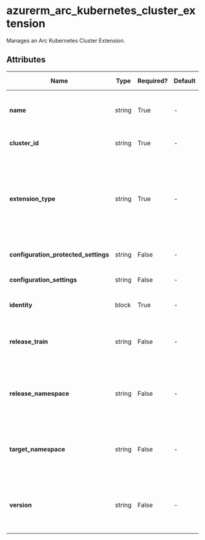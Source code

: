 # azurerm_arc_kubernetes_cluster_extension

Manages an Arc Kubernetes Cluster Extension.

## Attributes

| Name | Type | Required? | Default  | possible values | Description |
| ---- | ---- | --------- | -------- | ----------- | ----------- |
| **name** | string | True | -  |  -  | Specifies the name which should be used for this Arc Kubernetes Cluster Extension. Changing this forces a new Arc Kubernetes Cluster Extension to be created. | 
| **cluster_id** | string | True | -  |  -  | Specifies the Cluster ID. Changing this forces a new Arc Kubernetes Cluster Extension to be created. | 
| **extension_type** | string | True | -  |  -  | Specifies the type of extension. It must be one of the extension types registered with Microsoft.KubernetesConfiguration by the Extension publisher. For more information, please refer to [Available Extensions for Arc-enabled Kubernetes clusters](https://learn.microsoft.com/en-us/azure/azure-arc/kubernetes/extensions-release). Changing this forces a new Arc Kubernetes Cluster Extension to be created. | 
| **configuration_protected_settings** | string | False | -  |  -  | Configuration settings that are sensitive, as name-value pairs for configuring this extension. | 
| **configuration_settings** | string | False | -  |  -  | Configuration settings, as name-value pairs for configuring this extension. | 
| **identity** | block | True | -  |  -  | An `identity` block. Changing this forces a new Arc Kubernetes Cluster Extension to be created. | 
| **release_train** | string | False | -  |  `Stable`, `Preview`  | The release train used by this extension. Possible values include but are not limited to `Stable`, `Preview`. Changing this forces a new Arc Kubernetes Cluster Extension to be created. | 
| **release_namespace** | string | False | -  |  -  | Namespace where the extension release must be placed for a cluster scoped extension. If this namespace does not exist, it will be created. Changing this forces a new Arc Kubernetes Cluster Extension to be created. | 
| **target_namespace** | string | False | -  |  -  | Namespace where the extension will be created for a namespace scoped extension. If this namespace does not exist, it will be created. Changing this forces a new Arc Kubernetes Cluster Extension to be created. | 
| **version** | string | False | -  |  -  | User-specified version that the extension should pin to. If it is not set, Azure will use the latest version and auto upgrade it. Changing this forces a new Arc Kubernetes Cluster Extension to be created. | 

